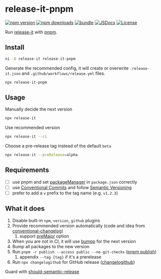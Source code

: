 # release-it-pnpm

[![npm version][npm-version-src]][npm-version-href]
[![npm downloads][npm-downloads-src]][npm-downloads-href]
[![bundle][bundle-src]][bundle-href]
[![JSDocs][jsdocs-src]][jsdocs-href]
[![License][license-src]][license-href]

Run [release-it](https://github.com/release-it/release-it) with [pnpm](https://pnpm.io).

## Install

```sh
ni -D release-it release-it-pnpm
```

Generate the recommended config, it will create or overwrite `.release-it.json` and `.github/workflows/release.yml` files.

```sh
npx release-it-pnpm
```

## Usage

Manually decide the next version

```sh
npx release-it
```

Use recommended version

```sh
npx release-it --ci
```

Choose a pre-release tag instead of the default `beta`

```sh
npx release-it --preRelease=alpha
```

## Requirements

- [ ] use pnpm and set [packageManager](https://nodejs.org/api/packages.html#packagemanager) in `package.json` correctly
- [ ] use [Conventional Commits](https://www.conventionalcommits.org) and follow [Semantic Versioning](https://semver.org)
- [ ] prefer to add a `v` prefix to the tag name (e.g. `v1.2.3`)

## What it does

1. Disable built-in `npm`, `version`, `github` plugins
1. Provide recommended version automatically (code and idea from [conventional-changelog](https://github.com/release-it/conventional-changelog))
   1. support [preMajor](https://github.com/conventional-changelog/conventional-changelog-config-spec/blob/master/versions/2.2.0/README.md#premajor-boolean) option
1. When you are not in CI, it will use [bumpp](https://github.com/antfu/bumpp) for the next version
1. Bump all packages to the new version
1. Run `pnpm -r publish --access public --no-git-checks` ([pnpm publish](https://pnpm.io/cli/publish))
   1. appendix `--tag {tag}` if it's a prerelease
1. Run `npx changelogithub` for GitHub release ([changelogithub](https://github.com/antfu/changelogithub))

Guard with [should-semantic-release](https://github.com/JoshuaKGoldberg/should-semantic-release)

<!-- Badges -->

[npm-version-src]: https://img.shields.io/npm/v/release-it-pnpm?style=flat&colorA=080f12&colorB=1fa669
[npm-version-href]: https://npmjs.com/package/release-it-pnpm
[npm-downloads-src]: https://img.shields.io/npm/dm/release-it-pnpm?style=flat&colorA=080f12&colorB=1fa669
[npm-downloads-href]: https://npmjs.com/package/release-it-pnpm
[bundle-src]: https://img.shields.io/bundlephobia/minzip/release-it-pnpm?style=flat&colorA=080f12&colorB=1fa669&label=minzip
[bundle-href]: https://bundlephobia.com/result?p=release-it-pnpm
[license-src]: https://img.shields.io/github/license/hyoban/release-it-pnpm.svg?style=flat&colorA=080f12&colorB=1fa669
[license-href]: https://github.com/hyoban/release-it-pnpm/blob/main/LICENSE
[jsdocs-src]: https://img.shields.io/badge/jsdocs-reference-080f12?style=flat&colorA=080f12&colorB=1fa669
[jsdocs-href]: https://www.jsdocs.io/package/release-it-pnpm
